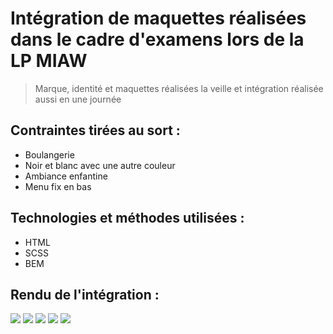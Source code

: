 # Intégration de maquettes réalisées dans le cadre d'examens lors de la LP  MIAW
> Marque, identité et maquettes réalisées la veille et intégration réalisée aussi en une journée

## Contraintes tirées au sort : 
- Boulangerie
- Noir et blanc avec une autre couleur
- Ambiance enfantine
- Menu fix en bas

## Technologies et méthodes utilisées : 
- HTML
- SCSS
- BEM

## Rendu de l'intégration : 

<img src="https://github.com/sepios87/Bombino/blob/master/github-images/1.png">
<img src="https://github.com/sepios87/Bombino/blob/master/github-images/2.png">
<img src="https://github.com/sepios87/Bombino/blob/master/github-images/3.png">
<img src="https://github.com/sepios87/Bombino/blob/master/github-images/4.png">
<img src="https://github.com/sepios87/Bombino/blob/master/github-images/5.png">
